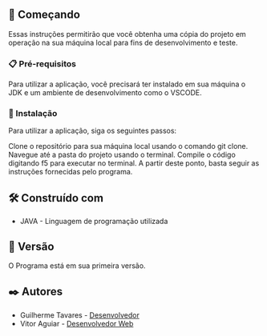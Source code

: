 <h2>🚀 Começando</h2>
<p>Essas instruções permitirão que você obtenha uma cópia do projeto em operação na sua máquina local para fins de desenvolvimento e teste.</p>
<h3>📋 Pré-requisitos</h3>
<p>Para utilizar a aplicação, você precisará ter instalado em sua máquina o JDK e um ambiente de desenvolvimento como o VSCODE. </p>
<h3>🔧 Instalação</h3>
<p>Para utilizar a aplicação, siga os seguintes passos:</p>
Clone o repositório para sua máquina local usando o comando git clone.
Navegue até a pasta do projeto usando o terminal.
Compile o código digitando f5 para executar no terminal.
A partir deste ponto, basta seguir as instruções fornecidas pelo programa.
<h2>🛠️ Construído com</h2>
<ul>
	<li> JAVA - Linguagem de programação utilizada</li>
</ul>
<h2>📌 Versão</h2>
<p>O Programa está em sua primeira versão.</p>
<h2>✒️ Autores</h2>
<ul>
	<li> Guilherme Tavares - <a href="https://github.com/TavaresFrog" target="_blank">Desenvolvedor </a></li>
	<li> Vitor Aguiar - <a href="https://github.com/Brokollis" target="_blank">Desenvolvedor Web</a></li>
</ul>
